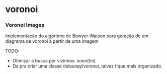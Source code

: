 # voronoi
### Voronoi Images

Implementação do algoritmo de Bowyer-Watson para geração de um diagrama de voronoi a partir de uma imagem

TODO:
* Otimizar a busca por vizinhos. soon(tm)
* Da pra criar uma classe delaunay/voronoi, talvez fique mais organizado.